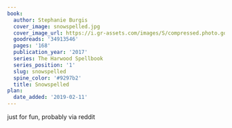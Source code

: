 ```yaml
---
book:
  author: Stephanie Burgis
  cover_image: snowspelled.jpg
  cover_image_url: https://i.gr-assets.com/images/S/compressed.photo.goodreads.com/books/1499436670l/34913546._SX98_.jpg
  goodreads: '34913546'
  pages: '168'
  publication_year: '2017'
  series: The Harwood Spellbook
  series_position: '1'
  slug: snowspelled
  spine_color: '#9297b2'
  title: Snowspelled
plan:
  date_added: '2019-02-11'
---
```


just for fun, probably via reddit
